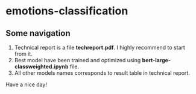 # emotions-classification

## Some navigation
1. Technical report is a file **techreport.pdf**. I highly recommend to start from it.
2. Best model have been trained and optimized using **bert-large-classweighted.ipynb** file.
3. All other models names corresponds to result table in technical report.

Have a nice day!